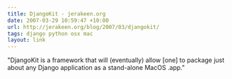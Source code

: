 ```yaml
---
title: DjangoKit - jerakeen.org
date: 2007-03-29 10:59:47 +10:00
url: http://jerakeen.org/blog/2007/03/djangokit/
tags: django python osx mac
layout: link
---
```

"DjangoKit is a framework that will (eventually) allow [one] to package just about any Django application as a stand-alone MacOS .app."
